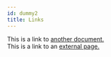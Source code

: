 ```yaml
---
id: dummy2
title: Links
---
```


This is a link to [another document.](dummy1.md)  
This is a link to an [external page.](https://www.github.com)
